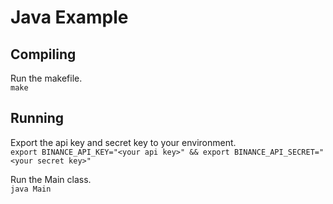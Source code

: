 # Java Example
## Compiling 
Run the makefile. \
`make`

## Running
Export the api key and secret key to your environment. \
`export BINANCE_API_KEY="<your api key>" && export BINANCE_API_SECRET="<your secret key>"` 

Run the Main class. \
`java Main`
